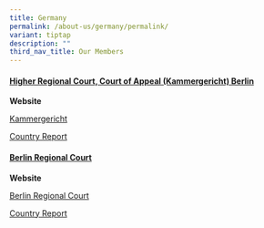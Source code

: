 ```yaml
---
title: Germany
permalink: /about-us/germany/permalink/
variant: tiptap
description: ""
third_nav_title: Our Members
---
```

<h4><strong><u>Higher Regional Court, Court of Appeal (Kammergericht) Berlin</u></strong></h4>
<p><strong>Website</strong>
</p>
<p><a href="https://www.berlin.de/gerichte/kammergericht/" rel="noopener noreferrer nofollow" target="_blank">Kammergericht</a>
</p>
<p></p>
<p><a href="/files/kammergericht - country report.pdf" rel="noopener noreferrer nofollow" target="_blank">Country Report</a>
</p>
<p></p>
<h4><strong><u>Berlin Regional Court</u></strong></h4>
<p><strong>Website</strong>
</p>
<p><a href="https://www.berlin.de/gerichte/landgericht/" rel="noopener noreferrer nofollow" target="_blank">Berlin Regional Court</a>
</p>
<p></p>
<p><a href="/files/berlin regional court - country report.pdf" rel="noopener noreferrer nofollow" target="_blank">Country Report</a>
</p>